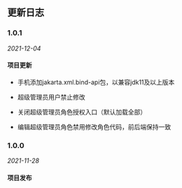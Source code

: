 ##  更新日志

### 1.0.1

*2021-12-04*

####    项目更新

-   手机添加jakarta.xml.bind-api包，以兼容jdk11及以上版本

-   超级管理员用户禁止修改

-   关闭超级管理员角色授权入口（默认加载全部）

-   编辑超级管理员角色禁用修改角色代码，前后端保持一致


### 1.0.0

*2021-11-28*

####    项目发布